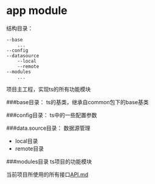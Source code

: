 # app module

结构目录：
```shell
--base
    ...
--config
--datasource
    --local
    --remote
--modules
    ...
```
项目主工程，实现ts的所有功能模块

###base目录：
    ts的基类，继承自common包下的base基类

###config目录：
    ts中的一些配置参数

###data.source目录：
    数据源管理
 - local目录
 - remote目录

###modules目录
    ts项目的功能模块

当前项目所使用的所有接口[API.md](API.md)